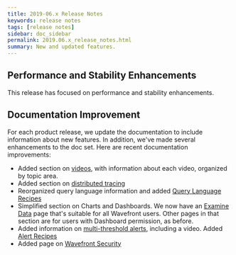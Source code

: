 ```yaml
---
title: 2019-06.x Release Notes
keywords: release notes
tags: [release notes]
sidebar: doc_sidebar
permalink: 2019.06.x_release_notes.html
summary: New and updated features.
---
```


## Performance and Stability Enhancements

This release has focused on performance and stability enhancements.

## Documentation Improvement

For each product release, we update the documentation to include information about new features. In addition, we've made several enhancements to the doc set. Here are recent documentation improvements:

* Added section on [videos](videos_quickstart.html), with information about each video, organized by topic area.
* Added section on [distributed tracing](tracing_basics.html)
* Reorganized query language information and added [Query Language Recipes](query_language_recipes.html)
* Simplified section on Charts and Dashboards. We now have an [Examine Data](ui_examine_data.html) page that's suitable for all Wavefront users. Other pages in that section are for users with Dashboard permission, as before.
* Added information on [multi-threshold alerts](alerts.html#creating-a-multi-threshold-alert), including a video. Added [Alert Recipes](alerts_recipes.html)
* Added page on [Wavefront Security](wavefront_security.html)
